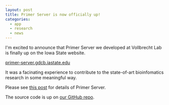 ```yaml
---
layout: post
title: Primer Server is now officially up!
categories:
  - app
  - research
  - news
---
```


I'm excited to announce that Primer Server we developed at Vollbrecht Lab is finally up on the Iowa State website.

<a href="https://primer-server.gdcb.iastate.edu" target="_blank">primer-server.gdcb.iastate.edu</a>

It was a facinating experience to contribute to the state-of-art bioinfomatics research in some meaningful way.

Please see <a href="https://takasoft.github.io/ncur-primer-server" target="_blank">this post</a> for details of Primer Server.

The source code is up on <a href="https://github.com/vollbrechtlab/primer-server" target="_blank">our GitHub repo</a>.
